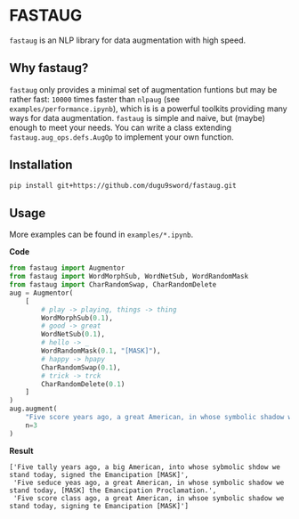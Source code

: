 # FASTAUG

`fastaug` is an NLP library for data augmentation with high speed.

## Why fastaug?

`fastaug` only provides a minimal set of augmentation funtions but may be rather fast: `10000` times faster than `nlpaug` (see `examples/performance.ipynb`), which is is a powerful toolkits providing many ways for data augmentation. `fastaug` is simple and naive, but (maybe) enough to meet your needs. You can write a class extending `fastaug.aug_ops.defs.AugOp` to implement your own function.


## Installation

```bash
pip install git+https://github.com/dugu9sword/fastaug.git
```


## Usage

More examples can be found in `examples/*.ipynb`.

**Code**

```python
from fastaug import Augmentor
from fastaug import WordMorphSub, WordNetSub, WordRandomMask
from fastaug import CharRandomSwap, CharRandomDelete
aug = Augmentor(
    [
        # play -> playing, things -> thing
        WordMorphSub(0.1),      
        # good -> great
        WordNetSub(0.1),        
        # hello -> _
        WordRandomMask(0.1, "[MASK]"),  
        # happy -> hpapy  
        CharRandomSwap(0.1),
        # trick -> trck    
        CharRandomDelete(0.1)  
    ]
)
aug.augment(
    "Five score years ago, a great American, in whose symbolic shadow we stand today, signed the Emancipation Proclamation.",
    n=3
)
```

**Result**

```
['Five tally years ago, a big American, into whose sybmolic shdow we stand today, signed the Emancipation [MASK]',
 'Five seduce yeas ago, a great American, in whose symbolic shadow we stand today, [MASK] the Emancipation Proclamation.',
 'Five score class ago, a great American, in whsoe symbolic shadow we stand today, signing te Emancipation [MASK]']
```